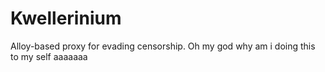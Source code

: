 # Kwellerinium
Alloy-based proxy for evading censorship. Oh my god why am i doing this to my self aaaaaaa
